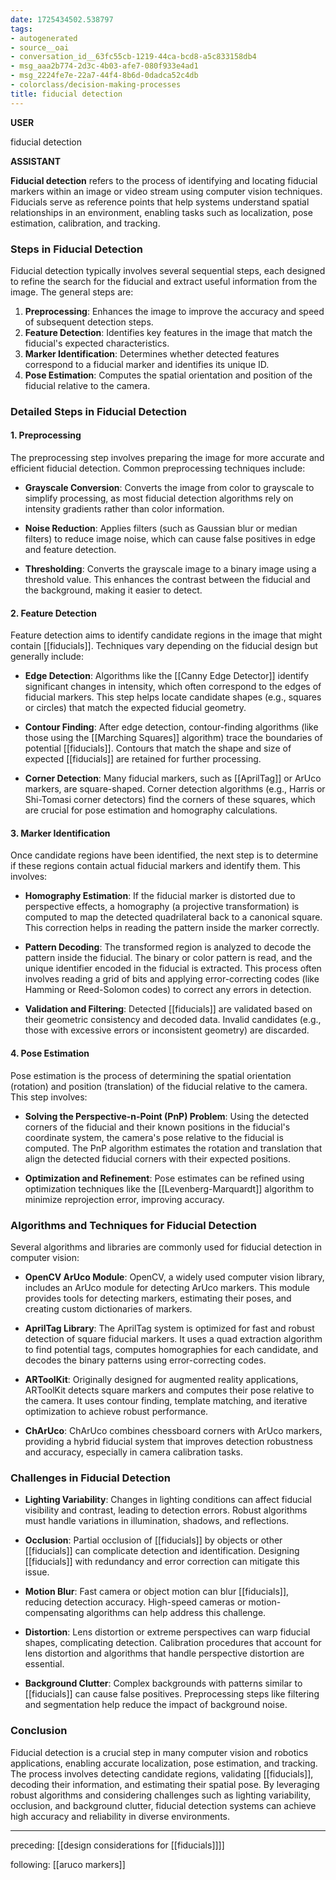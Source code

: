 ```yaml
---
date: 1725434502.538797
tags:
- autogenerated
- source__oai
- conversation_id__63fc55cb-1219-44ca-bcd8-a5c833158db4
- msg_aaa2b774-2d3c-4b03-afe7-080f933e4ad1
- msg_2224fe7e-22a7-44f4-8b6d-0dadca52c4db
- colorclass/decision-making-processes
title: fiducial detection
---
```


**USER**

fiducial detection


**ASSISTANT**

**Fiducial detection** refers to the process of identifying and locating fiducial markers within an image or video stream using computer vision techniques. Fiducials serve as reference points that help systems understand spatial relationships in an environment, enabling tasks such as localization, pose estimation, calibration, and tracking.

### Steps in Fiducial Detection

Fiducial detection typically involves several sequential steps, each designed to refine the search for the fiducial and extract useful information from the image. The general steps are:

1. **Preprocessing**: Enhances the image to improve the accuracy and speed of subsequent detection steps.
2. **Feature Detection**: Identifies key features in the image that match the fiducial's expected characteristics.
3. **Marker Identification**: Determines whether detected features correspond to a fiducial marker and identifies its unique ID.
4. **Pose Estimation**: Computes the spatial orientation and position of the fiducial relative to the camera.

### Detailed Steps in Fiducial Detection

#### 1. **Preprocessing**

The preprocessing step involves preparing the image for more accurate and efficient fiducial detection. Common preprocessing techniques include:

- **Grayscale Conversion**: Converts the image from color to grayscale to simplify processing, as most fiducial detection algorithms rely on intensity gradients rather than color information.

- **Noise Reduction**: Applies filters (such as Gaussian blur or median filters) to reduce image noise, which can cause false positives in edge and feature detection.

- **Thresholding**: Converts the grayscale image to a binary image using a threshold value. This enhances the contrast between the fiducial and the background, making it easier to detect.

#### 2. **Feature Detection**

Feature detection aims to identify candidate regions in the image that might contain [[fiducials]]. Techniques vary depending on the fiducial design but generally include:

- **Edge Detection**: Algorithms like the [[Canny Edge Detector]] identify significant changes in intensity, which often correspond to the edges of fiducial markers. This step helps locate candidate shapes (e.g., squares or circles) that match the expected fiducial geometry.

- **Contour Finding**: After edge detection, contour-finding algorithms (like those using the [[Marching Squares]] algorithm) trace the boundaries of potential [[fiducials]]. Contours that match the shape and size of expected [[fiducials]] are retained for further processing.

- **Corner Detection**: Many fiducial markers, such as [[AprilTag]] or ArUco markers, are square-shaped. Corner detection algorithms (e.g., Harris or Shi-Tomasi corner detectors) find the corners of these squares, which are crucial for pose estimation and homography calculations.

#### 3. **Marker Identification**

Once candidate regions have been identified, the next step is to determine if these regions contain actual fiducial markers and identify them. This involves:

- **Homography Estimation**: If the fiducial marker is distorted due to perspective effects, a homography (a projective transformation) is computed to map the detected quadrilateral back to a canonical square. This correction helps in reading the pattern inside the marker correctly.

- **Pattern Decoding**: The transformed region is analyzed to decode the pattern inside the fiducial. The binary or color pattern is read, and the unique identifier encoded in the fiducial is extracted. This process often involves reading a grid of bits and applying error-correcting codes (like Hamming or Reed-Solomon codes) to correct any errors in detection.

- **Validation and Filtering**: Detected [[fiducials]] are validated based on their geometric consistency and decoded data. Invalid candidates (e.g., those with excessive errors or inconsistent geometry) are discarded.

#### 4. **Pose Estimation**

Pose estimation is the process of determining the spatial orientation (rotation) and position (translation) of the fiducial relative to the camera. This step involves:

- **Solving the Perspective-n-Point (PnP) Problem**: Using the detected corners of the fiducial and their known positions in the fiducial's coordinate system, the camera's pose relative to the fiducial is computed. The PnP algorithm estimates the rotation and translation that align the detected fiducial corners with their expected positions.

- **Optimization and Refinement**: Pose estimates can be refined using optimization techniques like the [[Levenberg-Marquardt]] algorithm to minimize reprojection error, improving accuracy.

### Algorithms and Techniques for Fiducial Detection

Several algorithms and libraries are commonly used for fiducial detection in computer vision:

- **OpenCV ArUco Module**: OpenCV, a widely used computer vision library, includes an ArUco module for detecting ArUco markers. This module provides tools for detecting markers, estimating their poses, and creating custom dictionaries of markers.

- **AprilTag Library**: The AprilTag system is optimized for fast and robust detection of square fiducial markers. It uses a quad extraction algorithm to find potential tags, computes homographies for each candidate, and decodes the binary patterns using error-correcting codes.

- **ARToolKit**: Originally designed for augmented reality applications, ARToolKit detects square markers and computes their pose relative to the camera. It uses contour finding, template matching, and iterative optimization to achieve robust performance.

- **ChArUco**: ChArUco combines chessboard corners with ArUco markers, providing a hybrid fiducial system that improves detection robustness and accuracy, especially in camera calibration tasks.

### Challenges in Fiducial Detection

- **Lighting Variability**: Changes in lighting conditions can affect fiducial visibility and contrast, leading to detection errors. Robust algorithms must handle variations in illumination, shadows, and reflections.

- **Occlusion**: Partial occlusion of [[fiducials]] by objects or other [[fiducials]] can complicate detection and identification. Designing [[fiducials]] with redundancy and error correction can mitigate this issue.

- **Motion Blur**: Fast camera or object motion can blur [[fiducials]], reducing detection accuracy. High-speed cameras or motion-compensating algorithms can help address this challenge.

- **Distortion**: Lens distortion or extreme perspectives can warp fiducial shapes, complicating detection. Calibration procedures that account for lens distortion and algorithms that handle perspective distortion are essential.

- **Background Clutter**: Complex backgrounds with patterns similar to [[fiducials]] can cause false positives. Preprocessing steps like filtering and segmentation help reduce the impact of background noise.

### Conclusion

Fiducial detection is a crucial step in many computer vision and robotics applications, enabling accurate localization, pose estimation, and tracking. The process involves detecting candidate regions, validating [[fiducials]], decoding their information, and estimating their spatial pose. By leveraging robust algorithms and considering challenges such as lighting variability, occlusion, and background clutter, fiducial detection systems can achieve high accuracy and reliability in diverse environments.


---

preceding: [[design considerations for [[fiducials]]]]  


following: [[aruco markers]]